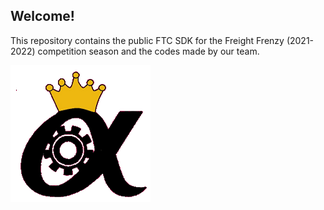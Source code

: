 ## Welcome!

This repository contains the public FTC SDK for the Freight Frenzy (2021-2022) competition season and the codes made by our team.

![](Logo_preto.png)






